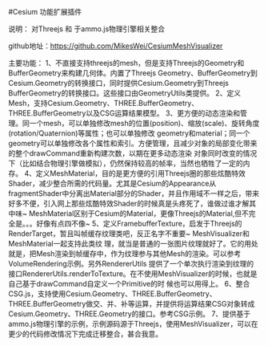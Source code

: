 #Cesium 功能扩展插件

说明： 对Threejs 和  于ammo.js物理引擎相关整合


github地址：https://github.com/MikesWei/CesiumMeshVisualizer

 
主要功能：
1、不直接支持threejs的mesh，但是支持Threejs的Geometry和BufferGeometry来构建几何体。内置了Threejs Geometry、BufferGeometry到Cesium.Geometry的转换接口，同时提供Cesium.Geometry到Threejs BufferGeometry的转换接口。这些接口由GeometryUtils类提供。
2、定义Mesh，支持Cesium.Geometry、THREE.BufferGeometry、THREE.BufferGeometry以及CSG运算结果模型。
3、更方便的动态渲染和管理。同一个mesh，可以单独修改mesh的位置(position)、缩放(scale)、旋转角度(rotation/Quaternion)等属性；也可以单独修改 geometry和material；同一个geometry可以单独修改各个属性和索引。方便管理，且减少对象的局部变化带来的整个drawCommand重新构建次数，以期在更多动态渲染 对象同时改变的情况下（比如结合物理引擎做模拟），仍然保持较高的帧率，当然也牺牲了一定的内存。
4、定义MeshMaterial，目的是更方便的引用Threejs圈的那些炫酷特效Shader，减少整合所需的代码量。尤其是Cesium的Appearance从fragmentShader中分离出Material部分的Shader，并且作用域不一样之后，带来好多不便，引入网上那些炫酷特效Shader的时候真是头疼死了，谁做过谁才解其中味~ MeshMaterial区别于Cesium的Material，更像Threejs的Material,但不完全是。。。好像有点四不像~
5、定义FramebufferTexture，启发于Threejs的RenderTarget，暂且叫帧缓存纹理类吧，反正名字不重要~ MeshVisualizer和MeshMaterial一起支持此类纹 理，就当是普通的一张图片纹理就好了。它的用处就是，把Mesh渲染到帧缓存中，作为纹理参与其他Mesh的渲染。可以参考VolumeRendering示例。另外RendererUtils 提供了一个单次执行渲染到纹理的接口RendererUtils.renderToTexture。在不使用MeshVisualizer的时候，也就是自己基于drawCommand自定义一个Primitive的时 候也可以用得上。
6、整合CSG.js，支持使用Cesium.Geometry、THREE.BufferGeometry、THREE.BufferGeometry做交、并、补等运算，并提供将运算结果CSG对象转成Cesium.Geometry、THREE.Geometry的接口。参考CSG示例。
7、提供基于ammo.js物理引擎的示例，示例源码源于Threejs，使用MeshVisualizer，可以在更少的代码修改情况下完成迁移整合，甚合我意。
